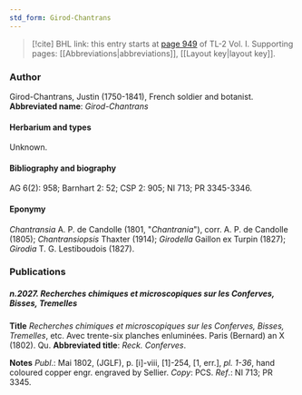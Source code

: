 ```yaml
---
std_form: Girod-Chantrans
---
```


> [!cite] BHL link: this entry starts at [page 949](https://www.biodiversitylibrary.org/page/33121080) of TL-2 Vol. I.
> Supporting pages: [[Abbreviations|abbreviations]], [[Layout key|layout key]].

### Author

Girod-Chantrans, Justin (1750-1841), French soldier and botanist. 
**Abbreviated name**: *Girod-Chantrans*

#### Herbarium and types

Unknown.

#### Bibliography and biography

AG 6(2): 958; Barnhart 2: 52; CSP 2: 905; NI 713; PR 3345-3346.

#### Eponymy

*Chantransia* A. P. de Candolle (1801, "*Chantrania*"), corr. A. P. de Candolle (1805); *Chantransiopsis* Thaxter (1914); *Girodella* Gaillon ex Turpin (1827); *Girodia* T. G. Lestiboudois (1827).

### Publications

##### n.2027. Recherches chimiques et microscopiques sur les Conferves, Bisses, Tremelles

**Title**
*Recherches chimiques et microscopiques sur les Conferves, Bisses, Tremelles*, etc. Avec trente-six planches enluminées. Paris (Bernard) an X (1802). Qu.
**Abbreviated title**: *Reck. Conferves*.

**Notes**
*Publ*.: Mai 1802, (JGLF), p. \[i\]-viii, \[1\]-254, \[1, err.\], *pl. 1-36*, hand coloured copper engr. engraved by Sellier. *Copy*: PCS.
*Ref*.: NI 713; PR 3345.

